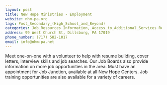 ```yaml
---
layout: post
title: New Hope Ministries - Employment
website: nhm-pa.org
tags: Post_Secondary_(High_School_and_Beyond)
categories: Job_Resources Information,_Access_to_Additional_Services Religious
address: 99 West Church St, Dillsburg, PA 17019
phone_number: (717) 582-1017
email: info@nhm-pa.net
---
```

Meet one-on-one with a volunteer to help with resume building, cover letters, interview skills and job searches. Our Job Boards also provide information on more job opportunities in the area. Must have an appointment for Job Junction, available at all New Hope Centers. Job training opportunities are also available for a variety of careers.